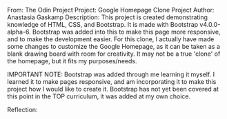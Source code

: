 From: The Odin Project
Project: Google Homepage Clone
Project Author: Anastasia Gaskamp
Description:
This project is created demonstrating knowledge of HTML, CSS, and Bootstrap. It is made with Bootstrap v4.0.0-alpha-6. Bootstrap was added into this to make this page more responsive, and to make the development easier. For this clone, I actually have made some changes to customize the Google Homepage, as it can be taken as a blank drawing board with room for creativity. It may not be a true 'clone' of the homepage, but it fits my purposes/needs.

IMPORTANT NOTE:
Bootstrap was added through me learning it myself. I learned it to make pages responsive, and am incorporating it to make this project how I would like to create it. Bootstrap has not yet been covered at this point in the TOP curriculum, it was added at my own choice.

Reflection:
